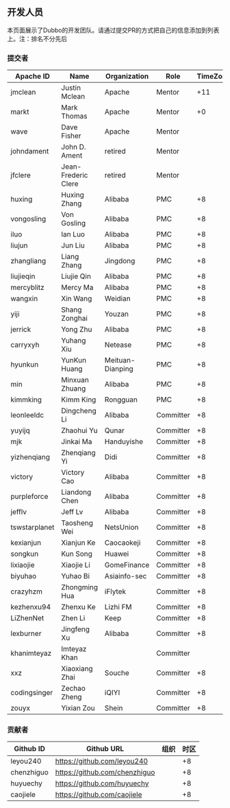 ## 开发人员

本页面展示了Dubbo的开发团队。请通过提交PR的方式把自己的信息添加到列表上。注：排名不分先后

### 提交者

| Apache ID       | Name                | Organization     | Role      | TimeZone |
| --------------- | ------------------- | ------------     | --------- | -------- |
| jmclean         | Justin Mclean       | Apache           | Mentor    | +11      |
| markt           | Mark Thomas         | Apache           | Mentor    | +0       |
| wave            | Dave Fisher         | Apache           | Mentor    |          |
| johndament      | John D. Ament       | retired          | Mentor    |          |
| jfclere         | Jean-Frederic Clere | retired          | Mentor    |          |
| huxing          | Huxing Zhang        | Alibaba          | PMC      | +8       |
| vongosling      | Von Gosling         | Alibaba          | PMC      | +8       |
| iluo            | Ian Luo             | Alibaba          | PMC      | +8       |
| liujun          | Jun Liu             | Alibaba          | PMC      | +8       |
| zhangliang      | Liang Zhang         | Jingdong         | PMC      | +8       |
| liujieqin       | Liujie Qin          | Alibaba          | PMC      | +8       |
| mercyblitz      | Mercy Ma            | Alibaba          | PMC      | +8       |
| wangxin         | Xin Wang            | Weidian          | PMC      | +8       |
| yiji            | Shang Zonghai       | Youzan           | PMC      | +8       |
| jerrick         | Yong Zhu            | Alibaba          | PMC      | +8       |
| carryxyh        | Yuhang Xiu          | Netease          | PMC      | +8       |
| hyunkun         | YunKun Huang        | Meituan-Dianping | PMC      | +8       |
| min             | Minxuan Zhuang      | Alibaba          | PMC      | +8       |
| kimmking        | Kimm King           | Rongguan         | PMC      | +8       |
| leonleeldc      | Dingcheng Li        | Alibaba          | Committer | +8       |
| yuyijq          | Zhaohui Yu          | Qunar            | Committer | +8       |
| mjk             | Jinkai Ma           | Handuyishe       | Committer | +8       |
| yizhenqiang     | Zhenqiang Yi        | Didi             | Committer | +8       |
| victory         | Victory Cao         | Alibaba          | Committer | +8       |
| purpleforce     | Liandong Chen       | Alibaba          | Committer | +8       |
| jefflv          | Jeff Lv             | Alibaba          | Committer | +8       |
| tswstarplanet   | Taosheng Wei        | NetsUnion        | Committer | +8       |
| kexianjun       | Xianjun Ke          | Caocaokeji       | Committer | +8       |
| songkun         | Kun Song            | Huawei           | Committer | +8       |
| lixiaojie       | Xiaojie Li          | GomeFinance      | Committer | +8       |
| biyuhao         | Yuhao Bi            | Asiainfo-sec     | Committer | +8       |
| crazyhzm        | Zhongming Hua       | iFlytek          | Committer | +8       |
| kezhenxu94      | Zhenxu Ke           | Lizhi FM         | Committer | +8       |
| LiZhenNet       | Zhen Li             | Keep             | Committer | +8       |
| lexburner       | Jingfeng Xu         | Alibaba          | Committer | +8       |
| khanimteyaz     | Imteyaz Khan        |                  | Committer |          |
| xxz             | Xiaoxiang Zhai      | Souche           | Committer | +8       |
| codingsinger    | Zechao Zheng        | iQIYI            | Committer | +8       |
| zouyx           | Yixian Zou          | Shein            | Committer | +8       |

### 贡献者

| Github ID  | Github URL                      | 组织         | 时区 |
| ---------- | ------------------------------- | ------------ | ---- |
| leyou240   | <https://github.com/leyou240>   |              | +8   |
| chenzhiguo | <https://github.com/chenzhiguo> |              | +8   |
| huyuechy   | <https://github.com/huyuechy>   |              | +8   |
| caojiele   | <https://github.com/caojiele>   |              | +8   |

